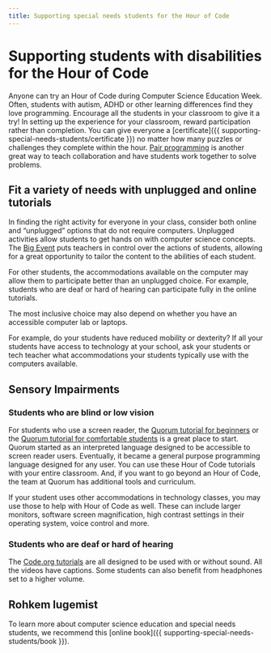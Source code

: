 ```yaml
---
title: Supporting special needs students for the Hour of Code
---
```


# Supporting students with disabilities for the Hour of Code

Anyone can try an Hour of Code during Computer Science Education Week. Often, students with autism, ADHD or other learning differences find they love programming. Encourage all the students in your classroom to give it a try! In setting up the experience for your classroom, reward participation rather than completion. You can give everyone a [certificate]({{ supporting-special-needs-students/certificate }}) no matter how many puzzles or challenges they complete within the hour. [Pair programming](https://www.youtube.com/watch?v=vgkahOzFH2Q) is another great way to teach collaboration and have students work together to solve problems.

## Fit a variety of needs with unplugged and online tutorials

In finding the right activity for everyone in your class, consider both online and “unplugged” options that do not require computers. Unplugged activities allow students to get hands on with computer science concepts. The [Big Event](https://studio.code.org/s/course1/lessons/15/levels/1) puts teachers in control over the actions of students, allowing for a great opportunity to tailor the content to the abilities of each student.

For other students, the accommodations available on the computer may allow them to participate better than an unplugged choice. For example, students who are deaf or hard of hearing can participate fully in the online tutorials.

The most inclusive choice may also depend on whether you have an accessible computer lab or laptops.

For example, do your students have reduced mobility or dexterity? If all your students have access to technology at your school, ask your students or tech teacher what accommodations your students typically use with the computers available.

## Sensory Impairments

### Students who are blind or low vision

For students who use a screen reader, the [Quorum tutorial for beginners](https://quorumlanguage.com/hourofcode/astro1.html) or the [Quorum tutorial for comfortable students](https://quorumlanguage.com/hourofcode/part1.html) is a great place to start. Quorum started as an interpreted language designed to be accessible to screen reader users. Eventually, it became a general purpose programming language designed for any user. You can use these Hour of Code tutorials with your entire classroom. And, if you want to go beyond an Hour of Code, the team at Quorum has additional tools and curriculum.

If your student uses other accommodations in technology classes, you may use those to help with Hour of Code as well. These can include larger monitors, software screen magnification, high contrast settings in their operating system, voice control and more.

### Students who are deaf or hard of hearing

The [Code.org tutorials](https://studio.code.org/) are all designed to be used with or without sound. All the videos have captions. Some students can also benefit from headphones set to a higher volume.

## Rohkem lugemist

To learn more about computer science education and special needs students, we recommend this [online book]({{ supporting-special-needs-students/book }}).